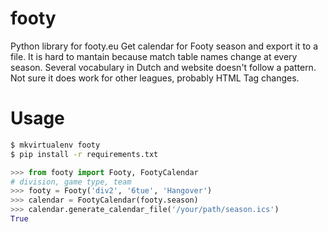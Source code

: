 # footy
Python library for footy.eu
Get calendar for Footy season and export it to a file.
It is hard to mantain because match table names change at every season.
Several vocabulary in Dutch and website doesn't follow a pattern.
Not sure it does work for other leagues, probably HTML Tag changes.

# Usage
```bash
$ mkvirtualenv footy
$ pip install -r requirements.txt
```


```python
>>> from footy import Footy, FootyCalendar
# division, game type, team
>>> footy = Footy('div2', '6tue', 'Hangover')
>>> calendar = FootyCalendar(footy.season)
>>> calendar.generate_calendar_file('/your/path/season.ics')
True
```

